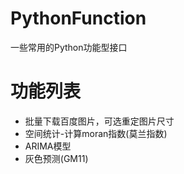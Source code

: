 # PythonFunction
一些常用的Python功能型接口
# 功能列表
+ 批量下载百度图片，可选重定图片尺寸
+ 空间统计-计算moran指数(莫兰指数)
+ ARIMA模型
+ 灰色预测(GM11)
